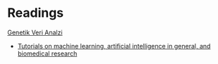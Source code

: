 # Readings

<a href=genetik_veri_analizi.pdf>Genetik Veri Analzi</a><br>
- <a href=https://github.com/SalvatoreRa/tutorial>Tutorials on machine learning, artificial intelligence in general, and biomedical research</a>
